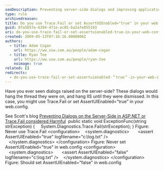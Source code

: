 ```yaml
---
seoDescription: Preventing server-side dialogs and improving application reliability through configuration settings in web.config files.
type: rule
archivedreason:
title: Do you use Trace.Fail or set AssertUIEnabled="true" in your web.config?
guid: 0fa5857a-6394-471e-ac85-ba2afe055193
uri: do-you-use-trace-fail-or-set-assertuienabled-true-in-your-web-config
created: 2009-05-13T07:16:16.0000000Z
authors:
  - title: Adam Cogan
    url: https://ww.ssw.com.au/people/adam-cogan
  - title: Ryan Tee
    url: https://ww.ssw.com.au/people/ryan-tee
    noimage: true
related: []
redirects:
  - do-you-use-trace-fail-or-set-assertuienabled-＂true＂-in-your-web-config
---
```


Have you ever seen dialogs raised on the server-side? These dialogs would hang the thread they were on, and hang IIS until they were dismissed. In this case, you might use Trace.Fail or set AssertUIEnabled="true" in your web.config.

<!--endintro-->

See Scott's blog [Preventing Dialogs on the Server-Side in ASP.NET or Trace.Fail considered Harmful](http://www.hanselman.com/blog/PreventingDialogsOnTheServerSideInASPNETOrTraceFailConsideredHarmful.aspx)
 public static void ExceptionFunc(string strException)
{
    System.Diagnostics.Trace.Fail(strException);
}
Figure: Never use Trace.Fail &lt;configuration&gt;
   &lt;system.diagnostics&gt;
      &lt;assert AssertUIEnabled="true" logfilename="c:\log.txt" /&gt;
   &lt;/system.diagnostics&gt;
&lt;/configuration&gt;
Figure: Never set AssertUIEnabled="true" in web.config &lt;configuration&gt;
   &lt;system.diagnostics&gt;
      &lt;assert AssertUIEnabled="false" logfilename="c:\log.txt" /&gt;
   &lt;/system.diagnostics&gt;
&lt;/configuration&gt;
Figure: Should set AssertUIEnabled="false" in web.config
